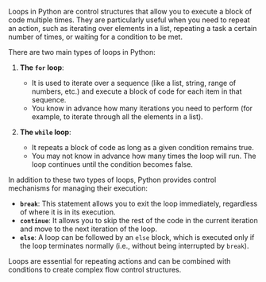 Loops in Python are control structures that allow you to execute a block of code multiple times. They are particularly useful when you need to repeat an action, such as iterating over elements in a list, repeating a task a certain number of times, or waiting for a condition to be met.

There are two main types of loops in Python:

1. **The `for` loop**:  
   - It is used to iterate over a sequence (like a list, string, range of numbers, etc.) and execute a block of code for each item in that sequence.
   - You know in advance how many iterations you need to perform (for example, to iterate through all the elements in a list).

2. **The `while` loop**:  
   - It repeats a block of code as long as a given condition remains true.
   - You may not know in advance how many times the loop will run. The loop continues until the condition becomes false.

In addition to these two types of loops, Python provides control mechanisms for managing their execution:
- **`break`**: This statement allows you to exit the loop immediately, regardless of where it is in its execution.
- **`continue`**: It allows you to skip the rest of the code in the current iteration and move to the next iteration of the loop.
- **`else`**: A loop can be followed by an `else` block, which is executed only if the loop terminates normally (i.e., without being interrupted by `break`).

Loops are essential for repeating actions and can be combined with conditions to create complex flow control structures.
